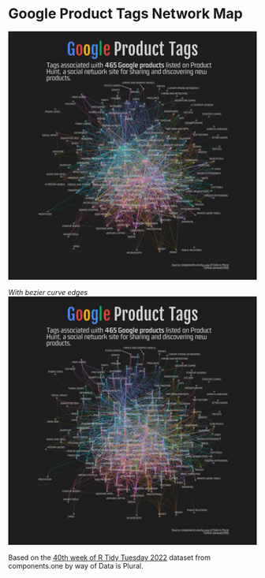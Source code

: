 # Google Product Tags Network Map

<img src='https://github.com/samiaab1990/Data-Visualizations/blob/3cdb349f963d46fe1162870c31bdfe82d262f874/Product%20Hunt%20Network%20Graph/network_graph.png'>

<i> With bezier curve edges</i>
<img src='https://github.com/samiaab1990/Data-Visualizations/blob/3ae95570847b53804fa3bc4f68e9e24fb9cc68b5/Product%20Hunt%20Network%20Graph/network_graph_bezier.png'>

Based on the [40th week of R Tidy Tuesday 2022](https://github.com/rfordatascience/tidytuesday/tree/master/data/2022/2022-10-04) dataset from  components.one by way of Data is Plural.
